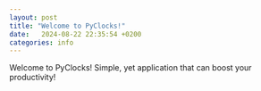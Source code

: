 ```yaml
---
layout: post
title: "Welcome to PyClocks!"
date:   2024-08-22 22:35:54 +0200
categories: info
---
```

Welcome to PyClocks! Simple, yet application that can boost your productivity!
